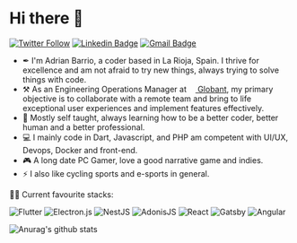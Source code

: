 # Hi there 👋

[![Twitter Follow](https://img.shields.io/twitter/follow/adryworld?color=d83a7c&logoColor=d83a7c&style=flat-square&logo=Twitter)](https://twitter.com/adryworld)
[![Linkedin Badge](https://img.shields.io/badge/-LinkedIn-blue?style=flat-square&logo=Linkedin&logoColor=white&link=https://www.linkedin.com/in/adrianbarrio/)](https://www.linkedin.com/in/adrianbarrio/)
[![Gmail Badge](https://img.shields.io/badge/-Gmail-c14438?style=flat-square&logo=Gmail&logoColor=white&link=mailto:info@statickidz.com)](mailto:info@statickidz.com/)

- ✒ I'm Adrian Barrio, a coder based in La Rioja, Spain. I thrive for excellence and am not afraid to try new things, always trying to solve things with code.
- ⚒ As an Engineering Operations Manager at [<img height="12" src="https://i.imgur.com/rbv2ozD.png"> Globant](https://globant.com), my primary objective is to collaborate with a remote team and bring to life exceptional user experiences and implement features effectively.
- 🌱 Mostly self taught, always learning how to be a better coder, better human and a better professional.
- 💻 I mainly code in Dart, Javascript, and PHP am competent with UI/UX, Devops, Docker and front-end.
- 🎮 A long date PC Gamer, love a good narrative game and indies.
- ⚡ I also like cycling sports and e-sports in general.

🐱‍👤 Current favourite stacks:

![Flutter](https://img.shields.io/badge/Flutter-%2302569B.svg?style=for-the-badge&logo=Flutter&logoColor=white)
![Electron.js](https://img.shields.io/badge/Electron-191970?style=for-the-badge&logo=Electron&logoColor=white)
![NestJS](https://img.shields.io/badge/nestjs-%23E0234E.svg?style=for-the-badge&logo=nestjs&logoColor=white)
![AdonisJS](https://img.shields.io/badge/adonisjs-%23220052.svg?style=for-the-badge&logo=adonisjs&logoColor=white)
![React](https://img.shields.io/badge/react-%2320232a.svg?style=for-the-badge&logo=react&logoColor=%2361DAFB)
![Gatsby](https://img.shields.io/badge/Gatsby-%23663399.svg?style=for-the-badge&logo=gatsby&logoColor=white)
![Angular](https://img.shields.io/badge/angular-%23DD0031.svg?style=for-the-badge&logo=angular&logoColor=white)

![Anurag's github stats](https://github-readme-stats.vercel.app/api?username=statickidz&count_private=true&theme=highcontrast)
